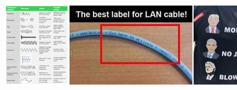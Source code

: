 <span style="white-space:nowrap"><img src="0.png" height=250>
<img src="2019-05-04 21.20.18.png" height=250>
<img src="2019-07-13 20.06.50.png" height=250>
<img src="2019-07-21 21.56.43.png" height=250>
<img src="2019-07-25 18.50.36.png" height=250>
<img src="2019-08-31 19.21.32.png" height=250>
<img src="41580169_1969831213097399_2630066688774635520_n.jpg" height=250>
<img src="48412683_2411029518910412_950857230498922496_n.jpg" height=250>
<img src="FB_IMG_1535904800618.jpg" height=250>
<img src="lavanderia.jpg" height=250>
<img src="machine learning.jpg" height=250>
<img src="random.jpeg" height=250>
<img src="Screenshot_20181027-131012.png" height=250>
<img src="Screenshot_20190131-123215.png" height=250>
<img src="Screenshot_20190504-212018.png" height=250>
<img src="Screenshot_20190516-134810.png" height=250>
<img src="stats test.jpg" height=250>
</span>